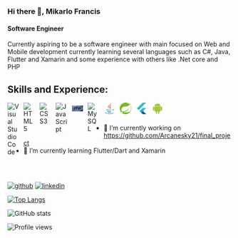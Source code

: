### Hi there 👋, Mikarlo Francis
#### Software Engineer
Currently aspiring to be a software engineer with main focused on Web and Mobile development currently learning several languages such as C#, Java, Flutter and Xamarin and some experience with others like .Net core and PHP

## Skills and Experience:

<img align="left" alt="Visual Studio Code" width="26px" src="https://cdn.jsdelivr.net/gh/devicons/devicon/icons/vscode/vscode-original.svg" style="padding-right:10px;" />
<img align="left" alt="HTML5" width="26px" src="https://cdn.jsdelivr.net/gh/devicons/devicon/icons/html5/html5-original.svg" style="padding-right:10px;" />
<img align="left" alt="CSS3" width="26px" src="https://cdn.jsdelivr.net/gh/devicons/devicon/icons/css3/css3-original.svg" style="padding-right:10px;" />
<img align="left" alt="JavaScript" width="26px" src="https://cdn.jsdelivr.net/gh/devicons/devicon/icons/javascript/javascript-original.svg" style="padding-right:10px;" />
<img align="left" alt="PHP" width="26px" src="https://raw.githubusercontent.com/devicons/devicon/v2.14.0/icons/php/php-original.svg" style="padding-right:10px;" />
<img align="left" alt="MySQL" width="26px" src="https://cdn.jsdelivr.net/gh/devicons/devicon/icons/mysql/mysql-original.svg" style="padding-right:10px;" />
<img align="left" alt="Java" width="26px" src="https://raw.githubusercontent.com/devicons/devicon/v2.14.0/icons/java/java-original.svg" style="padding-right:10px;" />
<img align="left" alt="Spring" width="26px" src="https://raw.githubusercontent.com/devicons/devicon/v2.14.0/icons/spring/spring-original.svg" style="padding-right:10px;" />
<img align="left" alt="Flutter" width="26px" src="https://raw.githubusercontent.com/devicons/devicon/v2.14.0/icons/flutter/flutter-original.svg" style="padding-right:10px;" />
<img align="left" alt="Android" width="26px" src="https://raw.githubusercontent.com/devicons/devicon/v2.14.0/icons/android/android-original.svg" style="padding-right:10px;" />

<br />
<br />

- 🔭 I’m currently working on https://github.com/Arcanesky21/final_project
- 🌱 I’m currently learning Flutter/Dart and Xamarin 

<br />
<br />

[<img src='https://cdn.jsdelivr.net/npm/simple-icons@3.0.1/icons/github.svg' alt='github' height='40'>](https://github.com/Arcanesky21)  [<img src='https://cdn.jsdelivr.net/npm/simple-icons@3.0.1/icons/linkedin.svg' alt='linkedin' height='40'>](https://www.linkedin.com/in/https://www.linkedin.com/in/mikarlo-francis-a8a65b20b//)  

[![Top Langs](https://github-readme-stats.vercel.app/api/top-langs/?username=Arcanesky21)](https://github.com/anuraghazra/github-readme-stats)

![GitHub stats](https://github-readme-stats.vercel.app/api?username=Arcanesky21&show_icons=true)  

![Profile views](https://gpvc.arturio.dev/Arcanesky21)  
<!--
**Arcanesky21/Arcanesky21** is a ✨ _special_ ✨ repository because its `README.md` (this file) appears on your GitHub profile.

Here are some ideas to get you started:

- 🔭 I’m currently working on ...
- 🌱 I’m currently learning ...
- 👯 I’m looking to collaborate on ...
- 🤔 I’m looking for help with ...
- 💬 Ask me about ...
- 📫 How to reach me: ...
- 😄 Pronouns: ...
- ⚡ Fun fact: ...
-->
